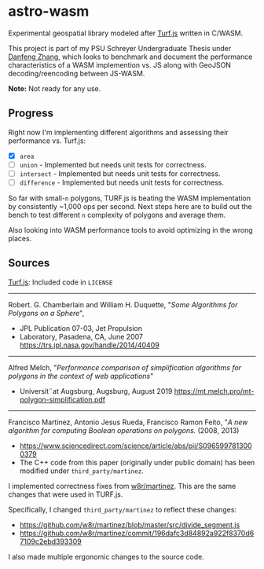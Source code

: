 # astro-wasm

Experimental geospatial library modeled after [Turf.js](https://github.com/Turfjs/turf) written in C/WASM.

This project is part of my PSU Schreyer Undergraduate Thesis under [Danfeng Zhang](http://www.cse.psu.edu/~dbz5017/), which looks to benchmark and document the performance characteristics of a WASM implemention vs. JS along with GeoJSON decoding/reencoding between JS-WASM.

**Note:** Not ready for any use.

## Progress

Right now I'm implementing different algorithms and assessing their performance vs. Turf.js:

- [x] `area`
- [ ] `union` - Implemented but needs unit tests for correctness.
- [ ] `intersect` - Implemented but needs unit tests for correctness.
- [ ] `difference` - Implemented but needs unit tests for correctness.

So far with small-`n` polygons, TURF.js is beating the WASM implementation by consistently ~1,000 ops per second. Next steps here are to build out the bench to test different `n` complexity of polygons and average them.

Also looking into WASM performance tools to avoid optimizing in the wrong places.

## Sources

[Turf.js](https://github.com/Turfjs/turf): Included code in `LICENSE`

--- 

Robert. G. Chamberlain and William H. Duquette, "*Some Algorithms for Polygons on a Sphere*",
* JPL Publication 07-03, Jet Propulsion
* Laboratory, Pasadena, CA, June 2007 https://trs.jpl.nasa.gov/handle/2014/40409

---

Alfred Melch, "*Performance comparison of simplification algorithms for polygons in the context of web applications*"
* Universit¨at Augsburg, Augsburg, August 2019 https://mt.melch.pro/mt-polygon-simplification.pdf

---

Francisco Martinez, Antonio Jesus Rueda, Francisco Ramon Feito, "*A new algorithm for computing Boolean operations on polygons.* (2008, 2013)
* https://www.sciencedirect.com/science/article/abs/pii/S0965997813000379
* The C++ code from this paper (originally under public domain) has been modified under `third_party/martinez`.

I implemented correctness fixes from [w8r/martinez](https://github.com/w8r/martinez). This are the same changes that were used in TURF.js.

Specifically, I changed `third_party/martinez` to reflect these changes:
- https://github.com/w8r/martinez/blob/master/src/divide_segment.js 
- https://github.com/w8r/martinez/commit/196dafc3d84892a922f8370d67109c2ebd393309

I also made multiple ergonomic changes to the source code.